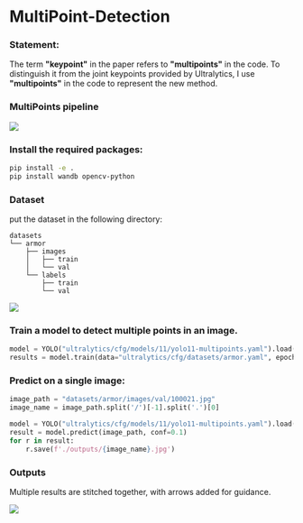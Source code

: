 # MultiPoint-Detection

### Statement: 

The term **"keypoint"** in the paper refers to **"multipoints"** in the code. To distinguish it from the joint keypoints provided by Ultralytics, I use **"multipoints"** in the code to represent the new method.


### MultiPoints pipeline

![](./doc/pipeline.jpg)


### Install the required packages:

```bash
pip install -e .
pip install wandb opencv-python
```

### Dataset

put the dataset in the following directory:

```
datasets
└── armor
    ├── images
    │   ├── train
    │   └── val
    └── labels
        ├── train
        └── val
```


![](./doc/dataset.jpg)



### Train a model to detect multiple points in an image.

```python
model = YOLO("ultralytics/cfg/models/11/yolo11-multipoints.yaml").load("main/yolo11n.pt")
results = model.train(data="ultralytics/cfg/datasets/armor.yaml", epochs=100, imgsz=640, name="multipoints")
```


### Predict on a single image:

```python
image_path = "datasets/armor/images/val/100021.jpg"
image_name = image_path.split('/')[-1].split('.')[0]

model = YOLO("ultralytics/cfg/models/11/yolo11-multipoints.yaml").load("runs/multipoints/multipoints/weights/last.pt")
result = model.predict(image_path, conf=0.1)
for r in result:
    r.save(f'./outputs/{image_name}.jpg')
```


### Outputs 

Multiple results are stitched together, with arrows added for guidance.

![](./doc/pred.jpg)
